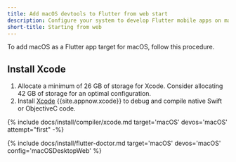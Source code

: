 ```yaml
---
title: Add macOS devtools to Flutter from web start
description: Configure your system to develop Flutter mobile apps on macOS.
short-title: Starting from web
---
```


To add macOS as a Flutter app target for macOS, follow this procedure.

## Install Xcode

1. Allocate a minimum of 26 GB of storage for Xcode.
   Consider allocating 42 GB of storage for an optimal configuration.
1. Install [Xcode][] {{site.appnow.xcode}} to debug and compile native
   Swift or ObjectiveC code.

{% include docs/install/compiler/xcode.md
   target='macOS'
   devos='macOS'
   attempt="first" -%}

{% include docs/install/flutter-doctor.md
   target='macOS'
   devos='macOS'
   config='macOSDesktopWeb' %}

[Xcode]: {{site.apple-dev}}/xcode/

